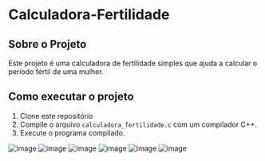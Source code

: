 # Calculadora-Fertilidade
## Sobre o Projeto
Este projeto é uma calculadora de fertilidade simples que ajuda a calcular o período fértil de uma mulher.

## Como executar o projeto
1. Clone este repositório
2. Compile o arquivo `calculadora_fertilidade.c` com um compilador C++.
3. Execute o programa compilado.

![image](https://github.com/kellyleal/Calculadora-Fertilidade/assets/85024687/d36abbca-481d-4061-b8fa-63afa38363f4)
![image](https://github.com/kellyleal/Calculadora-Fertilidade/assets/85024687/4398e3b8-7403-4508-a8b4-ea6d90ef2802)
![image](https://github.com/kellyleal/Calculadora-Fertilidade/assets/85024687/db1fee1c-48e4-4152-a8c2-722eb8d00ce3)
![image](https://github.com/kellyleal/Calculadora-Fertilidade/assets/85024687/c08f63a0-0658-4e56-a70c-14673ba1cc2f)
![image](https://github.com/kellyleal/Calculadora-Fertilidade/assets/85024687/5041dd93-2148-4bbf-aa5b-c55632a379da)
![image](https://github.com/kellyleal/Calculadora-Fertilidade/assets/85024687/158d45d4-397d-45d7-98d4-d87abe8c647f)
